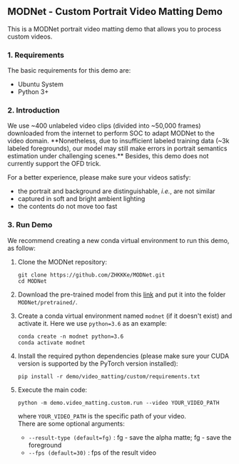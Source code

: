 ## MODNet - Custom Portrait Video Matting Demo
This is a MODNet portrait video matting demo that allows you to process custom videos.

### 1. Requirements
The basic requirements for this demo are:
- Ubuntu System
- Python 3+


### 2. Introduction
We use ~400 unlabeled video clips (divided into ~50,000 frames) downloaded from the internet to perform SOC to adapt MODNet to the video domain. **Nonetheless, due to insufficient labeled training data (~3k labeled foregrounds), our model may still make errors in portrait semantics estimation under challenging scenes.** Besides, this demo does not currently support the OFD trick.


For a better experience, please make sure your videos satisfy:

*   the portrait and background are distinguishable, <i>i.e.</i>, are not similar
*   captured in soft and bright ambient lighting
*   the contents do not move too fast

### 3. Run Demo
We recommend creating a new conda virtual environment to run this demo, as follow:

1. Clone the MODNet repository:
    ```
    git clone https://github.com/ZHKKKe/MODNet.git
    cd MODNet
    ```

2. Download the pre-trained model from this [link](https://drive.google.com/file/d/1Nf1ZxeJZJL8Qx9KadcYYyEmmlKhTADxX/view?usp=sharing) and put it into the folder `MODNet/pretrained/`.


3. Create a conda virtual environment named `modnet` (if it doesn't exist) and activate it. Here we use `python=3.6` as an example:
     ```
    conda create -n modnet python=3.6
    conda activate modnet
    ```

4. Install the required python dependencies (please make sure your CUDA version is supported by the PyTorch version installed):
    ```
    pip install -r demo/video_matting/custom/requirements.txt
    ```

5. Execute the main code:
    ```
    python -m demo.video_matting.custom.run --video YOUR_VIDEO_PATH
    ```
    where `YOUR_VIDEO_PATH` is the specific path of your video.  
    There are some optional arguments:
     - `--result-type (default=fg)` : fg - save the alpha matte; fg - save the foreground
     - `--fps (default=30)` : fps of the result video

